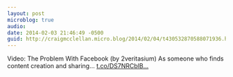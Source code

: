 ```yaml
---
layout: post
microblog: true
audio: 
date: 2014-02-03 21:46:49 -0500
guid: http://craigmcclellan.micro.blog/2014/02/04/t430532870588071936.html
---
```

Video: The Problem With Facebook (by 2veritasium) As someone who finds content creation and sharing... [t.co/DS7NRCblB...](http://t.co/DS7NRCblBL)
